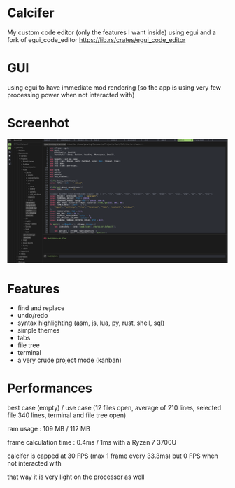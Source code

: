 # Calcifer

My custom code editor (only the features I want inside) using egui and a fork of egui_code_editor https://lib.rs/crates/egui_code_editor  
  
# GUI
using egui to have immediate mod rendering (so the app is using very few processing power when not interacted with)  


# Screenhot
![screenshot](./assets/screenshot.png)

# Features
- find and replace
- undo/redo
- syntax highlighting (asm, js, lua, py, rust, shell, sql)
- simple themes
- tabs
- file tree  
- terminal
- a very crude project mode (kanban)

# Performances
best case (empty) / use case (12 files open, average of 210 lines, selected file 340 lines, terminal and file tree open)  

ram usage : 109 MB / 112 MB 
  
frame calculation time : 0.4ms / 1ms  with a Ryzen 7 3700U
  
calcifer is capped at 30 FPS (max 1 frame every 33.3ms) but 0 FPS when not interacted with
  
that way it is very light on the processor as well

